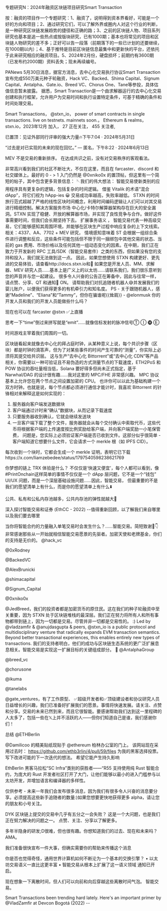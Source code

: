 专题研究N：2024年融资区块链项目研究Smart Transaction


按：融资的项目作一个专题研究：1、融资了，说明得到资本界看好，可能是一个好的方向和项目；2、通过研究它们，可以了解外界或圈内人对这个行业的判断，是一种研究区块链发展趋势的捷径和正确的路；3、之前的区块链人物、项目系列研究也基本是追一些热点或按版块研究，已有1000期；基本也将常见的项目和区块链人物研究的差不多；正好可以告一段落（前期落下的一些已计划的还要继续，在1000期以内）；4、基于推特是目前区块链信息最集中和更新快的平台，还依托于此来研究相应的融资项目。5、2024年2月份，硬盘损坏；前期约有3600期（已发布约2000期）资料丢失；现未再续编号。

PANews 5月30日消息，据官方消息，去中心化交易执行协议Smart Transaction宣布完成550万美元种子轮融资，Hack VC、Backed、Shima Capital、Signum Capital、Antalpha、Gate.io、Breed VC、Chorus One、Tane等参投，具体估值信息暂未披露。
据悉，Smart Transaction是一个由求解器运行的去中心化交易创建和执行框架，允许用户为交易时间和执行设置特定条件，可基于精确的条件和时间处理交易。

Smart Transactions，
@stxn_io，
power of smart contracts in single transactions. 
live on testnets. mainnets soon.，
Ethereum & realms，stxn.io，2023年12月 加入，
27 正在关注，
455 关注者,


已置顶：见证外部同行评审的强大力量🔥下午7:04 · 2024年5月31日

“过去是对已实现的未来的现在回忆。”
— 匿名，下午8:22 · 2024年6月13日

MEV 不是交易的重新排序。
在达成共识之前，没有对交易秩序的客观看法。

非常高兴看到我们的社区不断壮大，不仅在这里，而且在 farcaster、discord 和社交媒体上。最好的 0 - > 1 入门仍然是
@0xniko0x
的置顶帖，但这里有一个简短的帖子，其中包含更多背景信息： 🪡我们的伟大想法：
智能交易使新类别的应用程序具有更复杂的逻辑，包括复杂的时间逻辑。
借鉴 Vitalik 的术语“混合 dApp”，将它们视为 hApp-ies 😀
交易成功率越高，失败率越低。
STXN 的时间旅行范式超越了严格的线性区块时间概念，利用时间编码逻辑让人们可以对其交易进行精细控制。解决方案服务市场
中心化/卡特尔解算器架构存在巨大的安全漏洞。STXN 实现了稳健、开放的解算器市场，并实现了良性竞争与合作。做好这件事需要时间，但我们会长期坚持下去。
扩展事务语义
，
智能交易代表一种高级交易，它们能够感知其周围环境，并能够在区块生产过程中响应复杂的上下文线索。相关：4337、AA、7702 + MEV 研究，
情境感知意味着 ST 会根据一组综合条件进行调整和反应，这些条件可能包括但不限于同一捆绑包中其他交易的状态、当前的 gas 费用、市场价格以及任何其他一组动态变化的因素。在中期，我们正在致力于开发新的 RPC 工具/SDK（智能交易套件）之类的东西，但如果没有您的支持和投入，我们就无法做到这一点。
因此，如果您想使用 STXN 构建更好、更先进的交易体验，请查看http://docs.stxn.io和📲
如果您是开发人员、MM、求解器、MEV 研究人员……基本上是广义上的以太坊……请联系我们，我们很乐意听到您的声音并与您一起建设。 很多令人兴奋的公告正在筹备中，因此与往常一样，请点赞、分享、QT 和通知🔔 ON。
请帮助我们对抗追随者机器人😅并发展我们的婴儿账户，以便我们获得更多的有机牵引力和知名度。
PS - 关于跟随机器人，感谢“Madeline”、“Eliana”和“Tammy”，但你在骗谁呢{{耸肩}} - 
@elonmusk
你的开发人员和我们的开发人员能做些什么吗？ 

现在也可以在 farcaster 
@stxn
 ✅上直播

思考一下“time”倒过来拼写就是“emit”……就像信标发射的脉冲信号Ⓣ  Ⓘ  🅜  Ⓔ

时间游戏主宰着我们周围的一切。

区块链看起来就像去中心化的拜占庭时钟，从某种意义上说，每个共识步骤（区块）都是时钟的滴答声，但为了对某些事件的时间产生可靠的“测量”，你实际上必须将其提交给共识层。
这与生产“去中心化 Bittorrent”或“去中心化 CDN”等产品相关，你需要以一种可验证且不易伪造的方式测量节点的下载速度，ETH2PoS 和 POW 协议的吞吐量相当低，Solana 要好得多但尚未正式指定，基于 Narwhal/DAG 的设计很有趣……我对这里的 MPC/FHE 非常感兴趣。
MPC 协议基本上允许您在两个节点之间设置加密的 CPU。
也许你可以以此为基础构建一个双方时钟。也就是说，每个节点都必须进行通信才能计时，我喜欢 Bittorrent 的针锋相对来解释这是如何实现的：
1. 服务器向客户端发送数据块
2. 客户端通过计时来“确认”数据块，从而记录下载速度
3. 只要服务器收到确认，它就会继续发送块
4. 一旦客户端下载了整个文件，服务器就会从每个交付确认中索取代币，这些代币将根据客户端的上传速度按比例奖励给客户端，并向客户端奖励一小笔保管费，
问题是，您实际上必须验证客户端是否已收到文件。这部分似乎很简单 - 客户端知道它想要什么文件，它会请求一个 merkle 根（如 IPFS CID）。

每次收到一个块时，它都会生成一个 merkle 证明，表明它已下载https://x.com/liamzebedee/status/1797540598238621769

你梦想的链上 TRX 体验是什么？
不仅仅是‘快速又便宜’，每个人都可以看到，像#PrintOnchain这样简单的事情不仅仅是一个 dApp 层问题，它不是一个“钱包” UI/UX 问题，而是一个深层基础设施问题……因此，智能交易，
但最重要的不是我们的愿望清单上有什么，而是你的愿望清单上有什么⬇️

公共、私有和公私内存池越多，公共内存池的弹性就越大🤔

深入探讨智能交易和证券 (EthCC - 2022) --值得重新回顾，以了解我们来自哪里以及我们要去哪里

当你将智能合约的力量融入单笔交易时会发生什么？……智能交易。简短致谢🧵👇非常感谢那些从一开始就相信智能交易愿景的先驱者。加密天使和老牌基金，你们的支持是无价的。 
@hack_vc
 
@0xRodney
 
@BackedVC
 
@AlexBrunicki
 
@shimacapital
 
@Signum_Capital
 
@0xniko0x
 
@JedBreed，我们的投资者都是加密货币的原住民。这在我们的种子轮融资中至关重要，因为 STXN 处于区块链堆栈的最深层。我们正在努力将所有人和所有事物都带到链上，因为一切都是交易。尽管并非一切都是交易性的。 :) Led by 
@vladzamfir
 & 
@anujdasgupta
 & peers, 
@stxn_io
 is a public protocol and multidisciplinary venture that radically expands EVM transaction semantics. Beyond better transactional experiences, this enables entirely new types of transactions. 
我们的支持者明白，他们的成功与区块链生态系统的更广泛扩展息息相关。智能交易是实现这一扩展目标的关键组成部分。 🙏 
@AntalphaGroup
 
@breed_vc
 
@chorusone
 
@ikuma
 
@tanelabs
 
@gate_ventures，有了工作原型、 ✅超级开发者和✅顶级建设者和协议研究人员日益增长的兴趣，我们已准备好扩展我们的愿景。事情将快速发展。请关注、点赞和分享。交易的未来已然到来，而且它很智能。要感谢帮助我们达到这一里程碑的人太多了，包括一些在𝕏上并不活跃的人——但你们知道自己是谁，我们感谢你们！

总结
@ETHBerlin

@Damilicoo
的精美贴纸现贴于
@ethereum
柏林办公室的门上。
该网站现在采用过去时： https://github.com/ethb3rlin/4/pull/59/files
为我的黑客选择投票。
写下改进可能的下一次迭代的想法。
希望它能产生持久影响

EthBerlin 黑客马拉松“SC Infra”类别的获胜者——“R55 支持使用纯 Rust 智能合约，为庞大的 Rust 开发者社区打开了大门，让他们能够以最小的进入门槛参与以太坊开发，并增加语言和编译器的多样性。

仅供参考 - 未来一年我们会发布很多消息，因为我们有很多令人兴奋的消息要分享。必须提高这些新手追随者的数量:)如果您想要更快地获得更多 alpha，请让您的朋友和小号关注。

DYK 区块链上提交的交易中几乎有五分之一会失败？
这是一个大问题，也是我们正在努力解决的问题之一。
点赞、关注、分享以了解更多。

多年半隐身的研发;D很难，但也很有趣。你想知道我们的过去、现在和未来吗？AMA。

我们准备很快宣布一件大事，但确实需要你的帮助来传播这个消息

你是否也觉得奇怪，通用世界计算机如何不断沦为一个基本的交换引擎？
• 以太坊交易语义一直比这更丰富
• 智能交易从根本上扩展了这一语义领域
通知已开启。

现在想象一下离散时间，但人们可以向前和向后穿越这些离散时间气泡。
智能交易。

Smart Transactions been trending hard lately. 
Here's an important primer by 
@VladZamfir
 at Devcon Bogotá (2022) --

